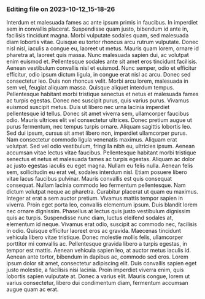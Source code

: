 

### Editing file on 2023-10-12_15-18-26

Interdum et malesuada fames ac ante ipsum primis in faucibus. In imperdiet sem in convallis placerat. Suspendisse quam justo, bibendum id ante in, facilisis tincidunt magna. Morbi vulputate sodales quam, sed malesuada diam lobortis vitae. Quisque eu tortor rhoncus arcu rutrum vulputate. Donec nisl nisl, iaculis a congue eu, laoreet ut metus. Mauris quam lorem, ornare id pharetra at, laoreet quis massa. Nunc malesuada sapien dui, ac volutpat enim euismod et. Pellentesque sodales ante sit amet eros tincidunt facilisis.
Aenean vestibulum convallis nisl et euismod. Nunc semper, odio et efficitur efficitur, odio ipsum dictum ligula, in congue erat nisl ac arcu. Donec sed consectetur leo. Duis non rhoncus velit. Morbi arcu lorem, malesuada in sem vel, feugiat aliquam massa. Quisque aliquet interdum tempus. Pellentesque habitant morbi tristique senectus et netus et malesuada fames ac turpis egestas. Donec nec suscipit purus, quis varius purus. Vivamus euismod suscipit metus. Duis ut libero nec urna lacinia imperdiet pellentesque id tellus.
Donec sit amet viverra sem, ullamcorper faucibus odio. Mauris ultrices elit vel consectetur ultrices. Donec pretium augue ut purus fermentum, nec tempus turpis ornare. Aliquam sagittis lobortis leo. Sed dui ipsum, cursus sit amet libero non, imperdiet ullamcorper purus. Nam consectetur commodo ligula venenatis maximus. Aliquam erat volutpat. Sed vel odio vestibulum, fringilla nibh eu, ultricies ipsum. Aenean accumsan vitae lectus vitae faucibus. Pellentesque habitant morbi tristique senectus et netus et malesuada fames ac turpis egestas. Aliquam ac dolor ac justo egestas iaculis eu eget magna. Nullam eu felis nulla. Aenean felis sem, sollicitudin eu erat vel, sodales interdum nisl. Etiam posuere libero vitae lacus faucibus pulvinar.
Mauris convallis est quis consequat consequat. Nullam lacinia commodo leo fermentum pellentesque. Nam dictum volutpat neque ac pharetra. Curabitur placerat ut quam eu maximus. Integer at erat a sem auctor pretium. Vivamus mattis tempor sapien in viverra. Proin eget porta leo, convallis elementum ipsum. Duis blandit lorem nec ornare dignissim.
Phasellus at lectus quis justo vestibulum dignissim quis ac turpis. Suspendisse nunc diam, luctus eleifend sodales at, elementum id neque. Vivamus erat odio, suscipit ac commodo nec, facilisis in odio. Quisque efficitur laoreet eros ac gravida. Maecenas tincidunt vehicula libero vitae tristique. Donec molestie mollis felis, ullamcorper porttitor mi convallis ac. Pellentesque gravida libero a turpis egestas, in tempor est mattis. Aenean vehicula sapien leo, at auctor metus iaculis id. Aenean ante tortor, bibendum in dapibus ac, commodo sed eros. Lorem ipsum dolor sit amet, consectetur adipiscing elit. Duis convallis sapien eget justo molestie, a facilisis nisi lacinia. Proin imperdiet viverra enim, quis lobortis sapien vulputate at. Donec a varius elit. Mauris congue, lorem ut varius consectetur, libero dui condimentum diam, fermentum accumsan augue quam ac erat.


